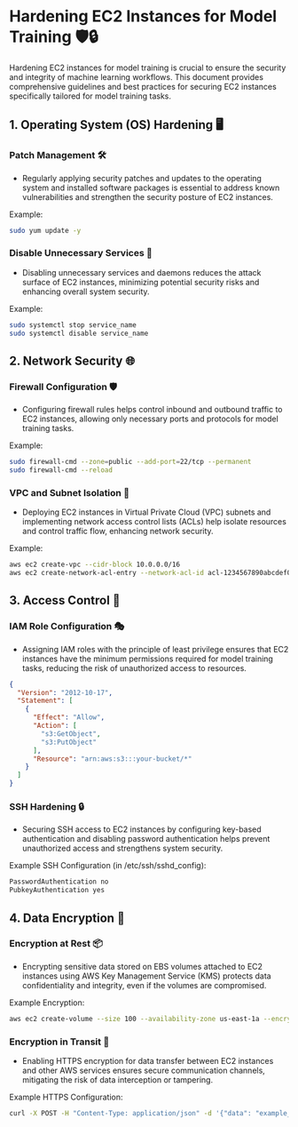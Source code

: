 # Hardening EC2 Instances for Model Training 🛡️🔒

Hardening EC2 instances for model training is crucial to ensure the security and integrity of machine learning workflows. This document provides comprehensive guidelines and best practices for securing EC2 instances specifically tailored for model training tasks.

## 1. Operating System (OS) Hardening 🖥️

### Patch Management 🛠️
- Regularly applying security patches and updates to the operating system and installed software packages is essential to address known vulnerabilities and strengthen the security posture of EC2 instances.

Example:
```bash
sudo yum update -y

```

### Disable Unnecessary Services 🚫

- Disabling unnecessary services and daemons reduces the attack surface of EC2 instances, minimizing potential security risks and enhancing overall system security.

Example:
```bash
sudo systemctl stop service_name
sudo systemctl disable service_name
```

## 2. Network Security 🌐

### Firewall Configuration 🛡️
- Configuring firewall rules helps control inbound and outbound traffic to EC2 instances, allowing only necessary ports and protocols for model training tasks.

Example:
```bash
sudo firewall-cmd --zone=public --add-port=22/tcp --permanent
sudo firewall-cmd --reload
```

### VPC and Subnet Isolation 🧩
- Deploying EC2 instances in Virtual Private Cloud (VPC) subnets and implementing network access control lists (ACLs) help isolate resources and control traffic flow, enhancing network security.

Example:
```bash
aws ec2 create-vpc --cidr-block 10.0.0.0/16
aws ec2 create-network-acl-entry --network-acl-id acl-1234567890abcdef0 --rule-number 100 --protocol 6 --rule-action allow --ingress --cidr-block {YOUR-NETWORK} --port-range From=443,To=443
```

## 3. Access Control 🔑

### IAM Role Configuration 🎭
- Assigning IAM roles with the principle of least privilege ensures that EC2 instances have the minimum permissions required for model training tasks, reducing the risk of unauthorized access to resources.

```json
{
  "Version": "2012-10-17",
  "Statement": [
    {
      "Effect": "Allow",
      "Action": [
        "s3:GetObject",
        "s3:PutObject"
      ],
      "Resource": "arn:aws:s3:::your-bucket/*"
    }
  ]
}
```


### SSH Hardening 🔒
- Securing SSH access to EC2 instances by configuring key-based authentication and disabling password authentication helps prevent unauthorized access and strengthens system security.

Example SSH Configuration (in /etc/ssh/sshd_config):
```bash
PasswordAuthentication no
PubkeyAuthentication yes
```

## 4. Data Encryption 🔐

### Encryption at Rest 📦
- Encrypting sensitive data stored on EBS volumes attached to EC2 instances using AWS Key Management Service (KMS) protects data confidentiality and integrity, even if the volumes are compromised.

Example Encryption:
```bash
aws ec2 create-volume --size 100 --availability-zone us-east-1a --encrypted
```

### Encryption in Transit 📡
- Enabling HTTPS encryption for data transfer between EC2 instances and other AWS services ensures secure communication channels, mitigating the risk of data interception or tampering.

Example HTTPS Configuration:
```bash
curl -X POST -H "Content-Type: application/json" -d '{"data": "example_data"}' https://your_endpoint_url
```






